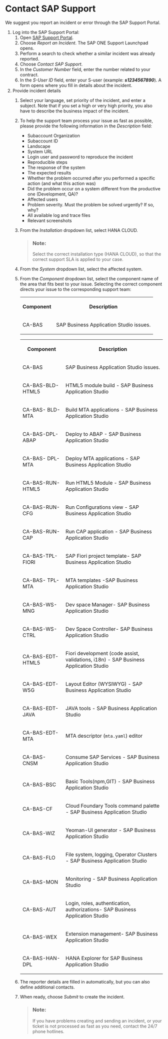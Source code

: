 <!-- loioa3467fe642ce4f6bb36de0a100440602 -->

# Contact SAP Support

We suggest you report an incident or error through the SAP Support Portal.

1.  Log into the SAP Support Portal:
    1.  Open [SAP Support Portal](https://support.sap.com/home.html).
    2.  Choose *Report an Incident*. The SAP ONE Support Launchpad opens.
    3.  Perform a search to check whether a similar incident was already reported.
    4.  Choose *Contact SAP Support*.
    5.  In the *Customer Number* field, enter the number related to your contract.
    6.  In the *S-User ID* field, enter your S-user \(example: ***s1234567890***\). A form opens where you fill in details about the incident.
2.  Provide incident details
    1.  Select your language, set priority of the incident, and enter a subject. Note that if you set a high or very high priority, you also have to describe the business impact of the incident.
    2.  To help the support team process your issue as fast as possible, please provide the following information in the *Description* field:
        -   Subaccount Organization
        -   Subaccount ID
        -   Landscape
        -   System URL
        -   Login user and password to reproduce the incident
        -   Reproducible steps
        -   The response of the system
        -   The expected results
        -   Whether the problem occurred after you performed a specific action \(and what this action was\)
        -   Did the problem occur on a system different from the productive one \(Development, QA\)?
        -   Affected users
        -   Problem severity. Must the problem be solved urgently? If so, why?
        -   All available log and trace files
        -   Relevant screenshots
    3.  From the *Installation* dropdown list, select HANA CLOUD.

        > ### Note:  
        > Select the correct installation type \(HANA CLOUD\), so that the correct support SLA is applied to your case.

    4.  From the *System* dropdown list, select the affected system.
    5.  From the *Component* dropdown list, select the component name of the area that fits best to your issue. Selecting the correct component directs your issue to the corresponding support team:


        <table>
        <tr>
        <th>

        Component


        
        </th>
        <th>

        Description


        
        </th>
        </tr>
        <tr>
        <td>

        CA-BAS


        
        </td>
        <td>

        SAP Business Application Studio issues.


        
        </td>
        </tr>
        </table>
        

        <table>
        <tr>
        <th>

        Component


        
        </th>
        <th>

        Description


        
        </th>
        </tr>
        <tr>
        <td>

        CA-BAS


        
        </td>
        <td>

        SAP Business Application Studio issues.


        
        </td>
        </tr>
        <tr>
        <td>

        CA-BAS-BLD-HTML5


        
        </td>
        <td>

        HTML5 module build - SAP Business Application Studio


        
        </td>
        </tr>
        <tr>
        <td>

        CA-BAS- BLD-MTA


        
        </td>
        <td>

        Build MTA applications - SAP Business Application Studio 


        
        </td>
        </tr>
        <tr>
        <td>

        CA-BAS-DPL-ABAP


        
        </td>
        <td>

        Deploy to ABAP - SAP Business Application Studio


        
        </td>
        </tr>
        <tr>
        <td>

        CA-BAS- DPL-MTA


        
        </td>
        <td>

        Deploy MTA applications - SAP Business Application Studio 


        
        </td>
        </tr>
        <tr>
        <td>

        CA-BAS-RUN-HTML5


        
        </td>
        <td>

        Run HTML5 Module - SAP Business Application Studio


        
        </td>
        </tr>
        <tr>
        <td>

        CA-BAS-RUN-CFG


        
        </td>
        <td>

        Run Configurations view - SAP Business Application Studio 


        
        </td>
        </tr>
        <tr>
        <td>

        CA-BAS-RUN-CAP


        
        </td>
        <td>

        Run CAP application - SAP Business Application Studio 


        
        </td>
        </tr>
        <tr>
        <td>

        CA-BAS-TPL-FIORI


        
        </td>
        <td>

        SAP Fiori project template- SAP Business Application Studio


        
        </td>
        </tr>
        <tr>
        <td>

        CA-BAS- TPL-MTA


        
        </td>
        <td>

        MTA templates -SAP Business Application Studio 


        
        </td>
        </tr>
        <tr>
        <td>

        CA-BAS-WS-MNG


        
        </td>
        <td>

        Dev space Manager- SAP Business Application Studio


        
        </td>
        </tr>
        <tr>
        <td>

        CA-BAS-WS-CTRL


        
        </td>
        <td>

        Dev Space Controller- SAP Business Application Studio 


        
        </td>
        </tr>
        <tr>
        <td>

        CA-BAS-EDT-HTML5


        
        </td>
        <td>

        Fiori development \(code assist, validations, i18n\) - SAP Business Application Studio 


        
        </td>
        </tr>
        <tr>
        <td>

        CA-BAS-EDT-W5G


        
        </td>
        <td>

        Layout Editor \(WYSIWYG\) - SAP Business Application Studio 


        
        </td>
        </tr>
        <tr>
        <td>

        CA-BAS-EDT-JAVA


        
        </td>
        <td>

        JAVA tools - SAP Business Application Studio 


        
        </td>
        </tr>
        <tr>
        <td>

        CA-BAS-EDT-MTA


        
        </td>
        <td>

        MTA descriptor \(`mta.yaml`\) editor


        
        </td>
        </tr>
        <tr>
        <td>

        CA-BAS-CNSM


        
        </td>
        <td>

        Consume SAP Services - SAP Business Application Studio 


        
        </td>
        </tr>
        <tr>
        <td>

        CA-BAS-BSC


        
        </td>
        <td>

        Basic Tools\(npm,GIT\) - SAP Business Application Studio 


        
        </td>
        </tr>
        <tr>
        <td>

        CA-BAS-CF


        
        </td>
        <td>

        Cloud Foundary Tools command palette - SAP Business Application Studio 


        
        </td>
        </tr>
        <tr>
        <td>

        CA-BAS-WIZ


        
        </td>
        <td>

        Yeoman-UI generator - SAP Business Application Studio 


        
        </td>
        </tr>
        <tr>
        <td>

        CA-BAS-FLO


        
        </td>
        <td>

        File system, logging, Operator Clusters - SAP Business Application Studio


        
        </td>
        </tr>
        <tr>
        <td>

        CA-BAS-MON


        
        </td>
        <td>

        Monitoring - SAP Business Application Studio 


        
        </td>
        </tr>
        <tr>
        <td>

        CA-BAS-AUT


        
        </td>
        <td>

        Login, roles, authentication, authorizations- SAP Business Application Studio 


        
        </td>
        </tr>
        <tr>
        <td>

        CA-BAS-WEX


        
        </td>
        <td>

        Extension management- SAP Business Application Studio 


        
        </td>
        </tr>
        <tr>
        <td>

        CA-BAS-HAN-DPL


        
        </td>
        <td>

        HANA Explorer for SAP Business Application Studio


        
        </td>
        </tr>
        </table>
        
    6.  The reporter details are filled in automatically, but you can also define additional contacts.
    7.  When ready, choose *Submit* to create the incident.

        > ### Note:  
        > If you have problems creating and sending an incident, or your ticket is not processed as fast as you need, contact the 24/7 phone hotlines.


